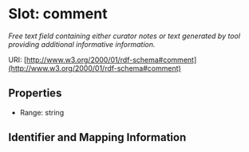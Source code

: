 # Slot: comment
_Free text field containing either curator notes or text generated by tool providing additional informative information._


URI: [http://www.w3.org/2000/01/rdf-schema#comment](http://www.w3.org/2000/01/rdf-schema#comment)



<!-- no inheritance hierarchy -->


## Properties

 * Range: string



## Identifier and Mapping Information





